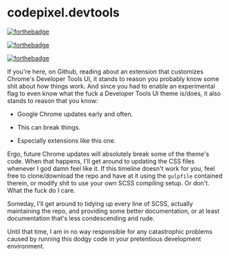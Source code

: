 # codepixel.devtools

[![forthebadge](http://forthebadge.com/images/badges/fuck-it-ship-it.svg)](http://forthebadge.com)

[![forthebadge](http://forthebadge.com/images/badges/uses-badges.svg)](http://forthebadge.com)

[![forthebadge](http://forthebadge.com/images/badges/approved-by-george-costanza.svg)](http://forthebadge.com)

If you're here, on Github, reading about an extension that customizes Chrome's Developer Tools UI, it stands to reason you probably know some shit about how things work. And since you had to enable an experimental flag to even know what the fuck a Developer Tools UI theme is/does, it also stands to reason that you know:

* Google Chrome updates early and often.

* This can break things.

* Especially extensions like this one.

Ergo, future Chrome updates will absolutely break some of the theme's code. When that happens, I'll get around to updating the CSS files whenever I god damn feel like it. If this timeline doesn't work for you, feel free to clone/download the repo and have at it using the `gulpfile` contained therein, or modify shit to use your own SCSS compiling setup. Or don't. What the fuck do I care.

Someday, I'll get around to tidying up every line of SCSS, actually maintaining the repo, and providing some better documentation, or at least documentation that's less condescending and rude.

Until that time, I am in no way responsible for any catastrophic problems caused by running this dodgy code in your pretentious development environment.
